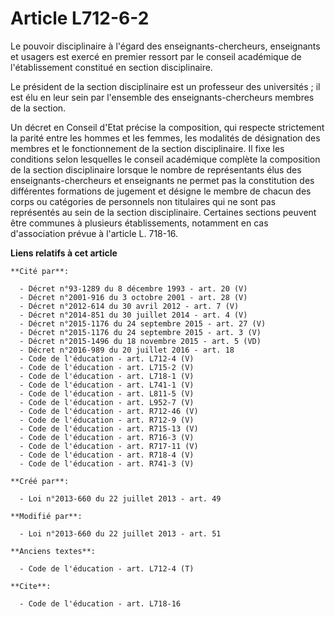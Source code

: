 # Article L712-6-2

Le pouvoir disciplinaire à l'égard des enseignants-chercheurs, enseignants et usagers est exercé en premier ressort par le
conseil académique de l'établissement constitué en section disciplinaire. 

Le président de la section disciplinaire est un professeur des universités ; il est élu en leur sein par l'ensemble des
enseignants-chercheurs membres de la section. 

Un décret en Conseil d'Etat précise la composition, qui respecte strictement la parité entre les hommes et les femmes, les
modalités de désignation des membres et le fonctionnement de la section disciplinaire. Il fixe les conditions selon
lesquelles le conseil académique complète la composition de la section disciplinaire lorsque le nombre de représentants élus
des enseignants-chercheurs et enseignants ne permet pas la constitution des différentes formations de jugement et désigne le
membre de chacun des corps ou catégories de personnels non titulaires qui ne sont pas représentés au sein de la section
disciplinaire. Certaines sections peuvent être communes à plusieurs établissements, notamment en cas d'association prévue à
l'article L. 718-16.

**Liens relatifs à cet article**

	**Cité par**:

	  - Décret n°93-1289 du 8 décembre 1993 - art. 20 (V)
	  - Décret n°2001-916 du 3 octobre 2001 - art. 28 (V)
	  - Décret n°2012-614 du 30 avril 2012 - art. 7 (V)
	  - Décret n°2014-851 du 30 juillet 2014 - art. 4 (V)
	  - Décret n°2015-1176 du 24 septembre 2015 - art. 27 (V)
	  - Décret n°2015-1176 du 24 septembre 2015 - art. 3 (V)
	  - Décret n°2015-1496 du 18 novembre 2015 - art. 5 (VD)
	  - Décret n°2016-989 du 20 juillet 2016 - art. 18
	  - Code de l'éducation - art. L712-4 (V)
	  - Code de l'éducation - art. L715-2 (V)
	  - Code de l'éducation - art. L718-1 (V)
	  - Code de l'éducation - art. L741-1 (V)
	  - Code de l'éducation - art. L811-5 (V)
	  - Code de l'éducation - art. L952-7 (V)
	  - Code de l'éducation - art. R712-46 (V)
	  - Code de l'éducation - art. R712-9 (V)
	  - Code de l'éducation - art. R715-13 (V)
	  - Code de l'éducation - art. R716-3 (V)
	  - Code de l'éducation - art. R717-11 (V)
	  - Code de l'éducation - art. R718-4 (V)
	  - Code de l'éducation - art. R741-3 (V)

	**Créé par**:

	  - Loi n°2013-660 du 22 juillet 2013 - art. 49

	**Modifié par**:

	  - Loi n°2013-660 du 22 juillet 2013 - art. 51

	**Anciens textes**:

	  - Code de l'éducation - art. L712-4 (T)

	**Cite**:

	  - Code de l'éducation - art. L718-16
